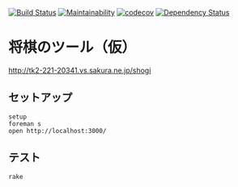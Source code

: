 [![Build Status](https://travis-ci.org/akicho8/shogi_web.svg?branch=master)](https://travis-ci.org/akicho8/shogi_web)
[![Maintainability](https://api.codeclimate.com/v1/badges/fd64f82785dc8ebf12ae/maintainability)](https://codeclimate.com/github/akicho8/shogi_web/maintainability)
[![codecov](https://codecov.io/gh/akicho8/shogi_web/branch/master/graph/badge.svg)](https://codecov.io/gh/akicho8/shogi_web)
[![Dependency Status](https://gemnasium.com/badges/github.com/akicho8/shogi_web.svg)](https://gemnasium.com/github.com/akicho8/shogi_web)

# 将棋のツール（仮）

http://tk2-221-20341.vs.sakura.ne.jp/shogi

## セットアップ

```shell
setup
foreman s
open http://localhost:3000/
```

## テスト

```shell
rake
```
